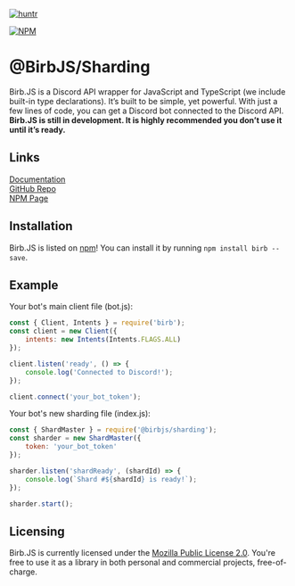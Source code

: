 [![huntr](https://cdn.huntr.dev/huntr_security_badge_mono.svg)](https://huntr.dev)

[![NPM](https://nodei.co/npm/@birbjs/sharding.png)](https://nodei.co/npm/@birbjs/sharding)

# @BirbJS/Sharding
Birb.JS is a Discord API wrapper for JavaScript and TypeScript (we include built-in type declarations). It’s built to be simple, yet powerful. With just a few lines of code, you can get a Discord bot connected to the Discord API. **Birb.JS is still in development. It is highly recommended you don’t use it until it’s ready.**

## Links
[Documentation](https://birb.js.org/addons/sharding)    
[GitHub Repo](https://github.com/BirbJS/Sharding)    
[NPM Page](https://npmjs.com/package/@birbjs/sharding)

## Installation
Birb.JS is listed on [npm](https://www.npmjs.com/package/@birbjs/sharding)! You can install it by running `npm install birb --save`.

## Example
Your bot's main client file (bot.js):
```js
const { Client, Intents } = require('birb');
const client = new Client({
    intents: new Intents(Intents.FLAGS.ALL)
});

client.listen('ready', () => {
    console.log('Connected to Discord!');
});

client.connect('your_bot_token');
```
Your bot's new sharding file (index.js):
```js
const { ShardMaster } = require('@birbjs/sharding');
const sharder = new ShardMaster({
    token: 'your_bot_token'
});

sharder.listen('shardReady', (shardId) => {
    console.log(`Shard #${shardId} is ready!`);
});

sharder.start();
```

## Licensing
Birb.JS is currently licensed under the [Mozilla Public License 2.0](https://github.com/BirbJS/Birb/blob/main/LICENSE). You're free to use it as a library in both personal and commercial projects, free-of-charge.
